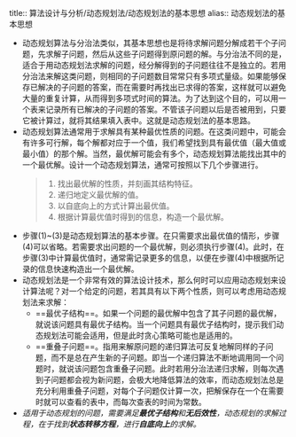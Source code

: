 title:: 算法设计与分析/动态规划法/动态规划法的基本思想
alias:: 动态规划法的基本思想

- 动态规划算法与分治法类似，其基本思想也是将待求解问题分解成若干个子问题，先求解子问题，然后从这些子问题得到原问题的解。与分治法不同的是，适合于用动态规划法求解的问题，经分解得到的子问题往往不是独立的。若用分治法来解这类问题，则相同的子问题数目常常只有多项式量级。如果能够保存已解决的子问题的答案，而在需要时再找出已求得的答案，这样就可以避免大量的重复计算，从而得到多项式时间的算法。为了达到这个目的，可以用一个表来记录所有已解决的子问题的答案。不管该子问题以后是否被用到，只要它被计算过，就将其结果填入表中。这就是动态规划法的基本思路。
- 动态规划算法通常用于求解具有某种最优性质的问题。在这类问题中，可能会有许多可行解，每个解都对应于一个值，我们希望找到具有最优值（最大值或最小值）的那个解。当然，最优解可能会有多个，动态规划算法能找出其中的一个最优解。设计一个动态规划算法，通常可按照以下几个步骤进行。
  > 1. 找出最优解的性质，并刻画其结构特征。
  > 2. 递归地定义最优解的值。
  > 3. 以自底向上的方式计算出最优值。
  > 4. 根据计算最优值时得到的信息，构造一个最优解。
- 步骤(1)\~(3)是动态规划算法的基本步骤。在只需要求出最优值的情形，步骤(4)可以省略。若需要求出问题的一个最优解，则必须执行步骤(4)。此时，在步骤(3)中计算最优值时，通常需记录更多的信息，以便在步骤(4)中根据所记录的信息快速构造出一个最优解。
- 动态规划法是一个非常有效的算法设计技术，那么何时可以应用动态规划来设计算法呢？对一个给定的问题，若其具有以下两个性质，则可以考虑用动态规划法来求解：
	- ==最优子结构==。如果一个问题的最优解中包含了其子问题的最优解，就说该问题具有最优子结构。当一个问题具有最优子结构时，提示我们动态规划法可能会适用，但是此时贪心策略可能也是适用的。
	- ==重叠子问题==。指用来解原问题的递归算法可反复地解同样的子问题，而不是总在产生新的子问题。即当一个递归算法不断地调用同一个问题时，就说该问题包含重叠子问题。此时若用分治法递归求解，则每次遇到子问题都会视为新问题，会极大地降低算法的效率，而动态规划法总是充分利用重叠子问题，对每个子问题仅计算一次，把解保存在一个在需要时就可以查看的表中，而每次查表的时间为常数。
- _适用于动态规划的问题，需要满足**最优子结构**和**无后效性**，动态规划的求解过程，在于找到**状态转移方程**，进行**自底向上**的求解。_
